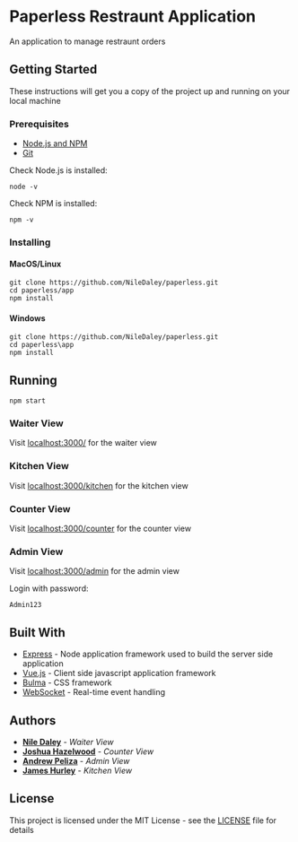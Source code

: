 # Paperless Restraunt Application

An application to manage restraunt orders

## Getting Started

These instructions will get you a copy of the project up and running on your local machine
### Prerequisites

* [Node.js and NPM](https://nodejs.org/en/)
* [Git](https://git-scm.com/)

Check Node.js is installed:
```
node -v
```
Check NPM is installed: 
```
npm -v
```

### Installing

#### MacOS/Linux

```
git clone https://github.com/NileDaley/paperless.git
cd paperless/app
npm install
```

#### Windows
```
git clone https://github.com/NileDaley/paperless.git
cd paperless\app
npm install
```

## Running

```
npm start
```

### Waiter View
Visit [localhost:3000/](http://localhost:3000/) for the waiter view

### Kitchen View
Visit [localhost:3000/kitchen](http://localhost:3000/kitchen) for the kitchen view

### Counter View
Visit [localhost:3000/counter](http://localhost:3000/counter) for the counter view

### Admin View
Visit [localhost:3000/admin](http://localhost:3000/admin) for the admin view

Login with password:
```
Admin123
```

## Built With

* [Express](https://expressjs.com/) - Node application framework used to build the server side application
* [Vue.js](https://vuejs.org/) - Client side javascript application framework 
* [Bulma](https://bulma.io) - CSS framework
* [WebSocket](https://socket.io/) - Real-time event handling

## Authors

* **[Nile Daley](https://github.com/NileDaley)** - *Waiter View*
* **[Joshua Hazelwood](https://github.com/joshhazlewood)** - *Counter View*
* **[Andrew Peliza](https://github.com/ElAndy94)** - *Admin View*
* **[James Hurley](https://github.com/JamesHurley93)** - *Kitchen View*

## License

This project is licensed under the MIT License - see the [LICENSE](LICENSE) file for details
